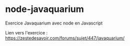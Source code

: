 # node-javaquarium
Exercice Javaquarium avec node en Javascript

Lien vers l'exercice : https://zestedesavoir.com/forums/sujet/447/javaquarium/

